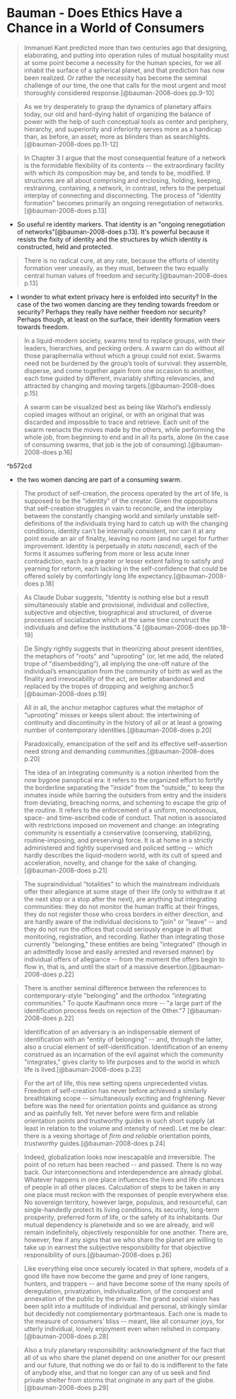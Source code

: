 

# Bauman - Does Ethics Have a Chance in a World of Consumers

> Immanuel Kant predicted more than two centuries ago that designing, elaborating, and putting into operation rules of mutual hospitality must at some point become a necessity for the human species, for we all inhabit the surface of a spherical planet, and that prediction has now been realized. Or rather the necessity has become the seminal challenge of our time, the one that calls for the most urgent and most thoroughly considered response.[@bauman-2008-does pp.9-10]

> As we try desperately to grasp the dynamics of planetary affairs today, our old and hard-dying habit of organizing the balance of power with the help of such conceptual tools as center and periphery, hierarchy, and superiority and inferiority serves more as a handicap than, as before, an asset; more as blinders than as searchlights.[@bauman-2008-does pp.11-12]

> In Chapter 3 I argue that the most consequential feature of a network is the formidable flexibility of its contents -- the extraordinary facility with which its composition may be, and tends to be, modified. If structures are all about comprising and enclosing, holding, keeping, restraining, containing, a network, in contrast, refers to the perpetual interplay of connecting and disconnecting. The process of "identity formation" becomes primarily an ongoing renegotiation of networks.[@bauman-2008-does p.13]

- So useful re identity markers. That identity is an "ongoing renegotiation of networks"[@bauman-2008-does p.13]. It's powerful because it resists the fixity of identity and the structures by which identity is constructed, held and protected. 

> There is no radical cure, at any rate, because the efforts of identity formation veer uneasily, as they must, between the two equally central human values of freedom and security.[@bauman-2008-does p.13]

- I wonder to what extent privacy here is enfolded into security? In the case of the two women dancing are they tending towards freedom or security? Perhaps they really have neither freedom nor security? Perhaps though, at least on the surface, their identity formation veers towards freedom. 

> In a liquid-modern society, swarms tend to replace groups, with their leaders, hierarchies, and pecking orders. A swarm can do without all those paraphernalia without which a group could not exist. Swarms need not be burdened by the group’s tools of survival: they assemble, disperse, and come together again from one occasion to another, each time guided by different, invariably shifting relevancies, and attracted by changing and moving targets.[@bauman-2008-does p.15]

> A swarm can be visualized best as being like Warhol’s endlessly copied images without an original, or with an original that was discarded and impossible to trace and retrieve. Each unit of the swarm reenacts the moves made by the others, while performing the whole job, from beginning to end and in all its parts, alone (in the case of consuming swarms, that job is the job of consuming).[@bauman-2008-does p.16] 

^b572cd

- the two women dancing are part of a consuming swarm.

> The product of self-creation, the process operated by the art of life, is supposed to be the "identity" of the creator. Given the oppositions that self-creation struggles in vain to reconcile, and the interplay between the constantly changing world and similarly unstable self-definitions of the individuals trying hard to catch up with the changing conditions, identity can’t be internally consistent, nor can it at any point exude an air of finality, leaving no room (and no urge) for further improvement. Identity is perpetually _in statu nascendi_, each of the forms it assumes suffering from more or less acute inner contradiction, each to a greater or lesser extent failing to satisfy and yearning for reform, each lacking in the self-confidence that could be offered solely by comfortingly long life expectancy.[@bauman-2008-does p.18]

> As Claude Dubar suggests, "Identity is nothing else but a result simultaneously stable and provisional, individual and collective, subjective and objective, biographical and structured, of diverse processes of socialization which at the same time construct the individuals and define the institutions."4 [@bauman-2008-does pp.18-19]

> De Singly rightly suggests that in theorizing about present identities, the metaphors of "roots" and "uprooting" (or, let me add, the related trope of "disembedding"), all implying the one-off nature of the individual’s emancipation from the community of birth as well as the finality and irrevocability of the act, are better abandoned and replaced by the tropes of dropping and weighing anchor.5 [@bauman-2008-does p.19]

> All in all, the anchor metaphor captures what the metaphor of "uprooting" misses or keeps silent about: the intertwining of continuity and discontinuity in the history of all or at least a growing number of contemporary identities.[@bauman-2008-does p.20]

> Paradoxically, emancipation of the self and its effective self-assertion need strong and demanding communities.[@bauman-2008-does p.20]

> The idea of an integrating community is a notion inherited from the now bygone panoptical era: it refers to the organized effort to fortify the borderline separating the "inside" from the "outside," to keep the inmates inside while barring the outsiders from entry and the insiders from deviating, breaching norms, and scheming to escape the grip of the routine. It refers to the enforcement of a uniform, monotonous, space- and time-ascribed code of conduct. That notion is associated with restrictions imposed on movement and change: an integrating community is essentially a conservative (conserving, stabilizing, routine-imposing, and preserving) force. It is at home in a strictly administered and tightly supervised and policed setting -- which hardly describes the liquid-modern world, with its cult of speed and acceleration, novelty, and change for the sake of changing.[@bauman-2008-does p.21]

> The supraindividual "totalities" to which the mainstream individuals offer their allegiance at some stage of their life (only to withdraw it at the next stop or a stop after the next), are anything but integrating communities: they do not monitor the human traffic at their fringes, they do not register those who cross borders in either direction, and are hardly aware of the individual decisions to "join" or "leave" -- and they do not run the offices that could seriously engage in all that monitoring, registration, and recording. Rather than integrating those currently "belonging," these entities are being "integrated" (though in an admittedly loose and easily arrested and reversed manner) by individual offers of allegiance -- from the moment the offers begin to flow in, that is, and until the start of a massive desertion.[@bauman-2008-does p.22]

> There is another seminal difference between the references to contemporary-style "belonging" and the orthodox "integrating communities." To quote Kaufmann once more -- "a large part of the identification process feeds on rejection of the Other."7 [@bauman-2008-does p.22]

> Identification of an adversary is an indispensable element of identification with an "entity of belonging" -- and, through the latter, also a crucial element of self-identification. Identification of an enemy construed as an incarnation of the evil against which the community "integrates," gives clarity to life purposes and to the world in which life is lived.[@bauman-2008-does p.23]

> For the art of life, this new setting opens unprecedented vistas. Freedom of self-creation has never before achieved a similarly breathtaking scope -- simultaneously exciting and frightening. Never before was the need for orientation points and guidance as strong and as painfully felt. Yet never before were firm and reliable orientation points and trustworthy guides in such short supply (at least in relation to the volume and intensity of need). Let me be clear: there is a vexing shortage of _firm and reliable_ orientation points, _trustworthy_ guides.[@bauman-2008-does p.24]

> Indeed, globalization looks now inescapable and irreversible. The point of no return has been reached -- and passed. There is no way back. Our interconnections and interdependence are already global. Whatever happens in one place influences the lives and life chances of people in all other places. Calculation of steps to be taken in any one place must reckon with the responses of people everywhere else. No sovereign territory, however large, populous, and resourceful, can single-handedly protect its living conditions, its security, long-term prosperity, preferred form of life, or the safety of its inhabitants. Our mutual dependency is planetwide and so we are already, and will remain indefinitely, objectively responsible for one another. There are, however, few if any signs that we who share the planet are willing to take up in earnest the subjective responsibility for that objective responsibility of ours.[@bauman-2008-does p.26]

> Like everything else once securely located in that sphere, models of a good life have now become the game and prey of lone rangers, hunters, and trappers -- and have become some of the many spoils of deregulation, privatization, individualization, of the conquest and annexation of the public by the private. The grand social vision has been split into a multitude of individual and personal, strikingly similar but decidedly not complementary portmanteaus. Each one is made to the measure of consumers’ bliss -- meant, like all consumer joys, for utterly individual, lonely enjoyment even when relished in company.[@bauman-2008-does p.28]

> Also a truly planetary responsibility: acknowledgment of the fact that all of us who share the planet depend on one another for our present and our future, that nothing we do or fail to do is indifferent to the fate of anybody else, and that no longer can any of us seek and find private shelter from storms that originate in any part of the globe.[@bauman-2008-does p.29]


